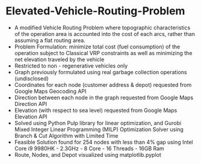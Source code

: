 # Elevated-Vehicle-Routing-Problem
- A modified Vehicle Routing Problem where topographic characteristics of the operation area is accounted into the cost of each arcs, rather than assuming a flat routing area.
- Problem Formulation: minimize total cost (fuel consumption) of the operation subject to Classical VRP constraints as well as minimizing the net elevation traveled by the vehicle
- Restricted to non - regenerative vehicles only
- Graph previously formulated using real garbage collection operations (undisclosed)
- Coordinates for each node (customer address & depot) requested from Google Maps Geocoding API
- Direction between each node in the graph requested from Google Maps Direction API
- Elevation (with respect to sea level) requested from Google Maps Elevation API
- Solved using Python Pulp library for linear optimization, and Gurobi Mixed Integer Linear Programming (MILP) Optimization Solver using Branch & Cut Algorithm with Limited Time
- Feasible Solution found for 254 nodes with less than 4% gap using Intel Core i9 9980HK - 2.3GHz - 8 Core - 16 Threads - 16GB Ram
- Route, Nodes, and Depot visualized using matplotlib.pyplot
